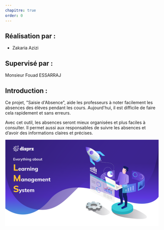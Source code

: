 ```yaml
---
chapitre: true
order: 0
---
```


## **Réalisation par :**
- Zakaria Azizi  

## **Supervisé par :**
Monsieur Fouad ESSARRAJ

## **Introduction :**
Ce projet, "Saisie d'Absence", aide les professeurs à noter facilement les absences des élèves pendant les cours. Aujourd'hui, il est difficile de faire cela rapidement et sans erreurs.  

Avec cet outil, les absences seront mieux organisées et plus faciles à consulter. Il permet aussi aux responsables de suivre les absences et d’avoir des informations claires et précises.

<img src="assets/lms.webp" alt="drawing" width="500"/>